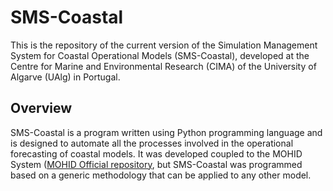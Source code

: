 # SMS-Coastal
This is the repository of the current version of the Simulation Management System for Coastal Operational Models (SMS-Coastal), developed at the Centre for Marine and Environmental Research (CIMA) of the University of Algarve (UAlg) in Portugal.
## Overview
SMS-Coastal is a program written using Python programming language and is designed to automate all the processes involved in the operational forecasting of coastal models. It was developed coupled to the MOHID System ([MOHID Official repository](https://github.com/Mohid-Water-Modelling-System/Mohid), but SMS-Coastal was programmed based on a generic methodology that can be applied to any other model.
